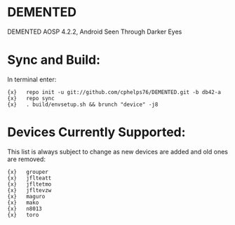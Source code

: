 
DEMENTED
========

DEMENTED AOSP 4.2.2, Android Seen Through Darker Eyes

Sync and Build:
===============

In terminal enter:

    {x}   repo init -u git://github.com/cphelps76/DEMENTED.git -b db42-a
    {x}   repo sync
    {x}   . build/envsetup.sh && brunch "device" -j8

Devices Currently Supported:
============================

This list is always subject to change as new devices are added and old ones are removed:

    {x}   grouper
    {x}   jflteatt
    {x}   jfltetmo
    {x}   jfltevzw
    {x}   maguro
    {x}   mako
    {x}   n8013
    {x}   toro
